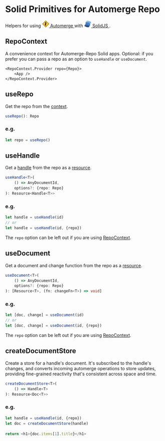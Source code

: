 # Solid Primitives for Automerge Repo

Helpers for using <a href="https://automerge.org/docs/repositories/">
<img alt="" src=.assets/automerge.png width=22 height=22>
Automerge
</a> with <a href="https://www.solidjs.com/">
<img alt="" src=.assets/solid.png width=22 height=22>
SolidJS
</a>.

## RepoContext

A convenience context for Automerge-Repo Solid apps. Optional: if you prefer you
can pass a repo as an option to `useHandle` or `useDocument`.

```tsx
<RepoContext.Provider repo={Repo}>
	<App />
</RepoContext.Provider>
```

## useRepo

Get the repo from the [context](#repocontext).

```ts
useRepo(): Repo
```

### e.g.

```ts
let repo = useRepo()
```

## useHandle

Get a [handle](https://automerge.org/docs/repositories/dochandles/) from the repo as a [resource](https://docs.solidjs.com/reference/basic-reactivity/create-resource).

```ts
useHandle<T>(
    () => AnyDocumentId,
    options?: {repo: Repo}
): Resource<Handle<T>>
```

### e.g.

```ts
let handle = useHandle(id)
// or
let handle = useHandle(id, {repo})
```

The `repo` option can be left out if you are using [RepoContext](#repocontext).

## useDocument

Get a document and change function from the repo as a [resource](https://docs.solidjs.com/reference/basic-reactivity/create-resource).

```ts
useDocument<T>(
    () => AnyDocumentId,
    options?: {repo: Repo}
): [Resource<T>, (fn: changeFn<T>) => void]
```

### e.g.

```ts
let [doc, change] = useDocument(id)
// or
let [doc, change] = useDocument(id, {repo})
```

The `repo` option can be left out if you are using [RepoContext](#repocontext).

## createDocumentStore

Create a store for a handle's document. It's subscribed to the handle's changes,
and converts incoming automerge operations to store updates, providing
fine-grained reactivity that's consistent across space and time.

```ts
createDocumentStore<T>(
    () => Handle<T>
): Resource<Doc<T>>
```

### e.g.

```ts
let handle = useHandle(id, {repo})
let doc = createDocumentStore(handle)

return <h1>{doc.items[1].title}</h1>
```
